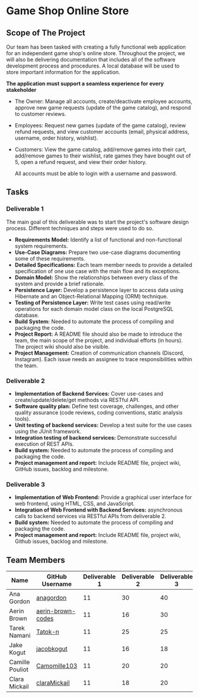 # Game Shop Online Store

## Scope of The Project

Our team has been tasked with creating a fully functional web application for an independent game shop's online store. Throughout the project, we will also be delivering documentation that includes all of the software development process and procedures. A local database will be used to store important information for the application.

**The application must support a seamless experience for every stakeholder**
- The Owner: Manage all accounts, create/deactivate employee accounts, approve new game requests (update of the game catalog), and respond to customer reviews.
- Employees: Request new games (update of the game catalog), review refund requests, and view customer accounts (email, physical address, username, order history, wishlist). 
- Customers: View the game catalog, add/remove games into their cart, add/remove games to their wishlist, rate games they have bought out of 5, open a refund request, and view their order history.

  All accounts must be able to login with a username and password.

## Tasks

### Deliverable 1

The main goal of this deliverable was to start the project's software design process. Different techniques and steps were used to do so.

- **Requirements Model:** Identify a list of functional and non-functional system requirements.
- **Use-Case Diagrams:** Prepare two use-case diagrams documenting some of these requirements.
- **Detailed Specifications:** Each team member needs to provide a detailed specification of one use case with the main flow and its exceptions.
- **Domain Model:** Show the relationships between every class of the system and provide a brief rationale.
- **Persistence Layer:** Develop a persistence layer to access data using Hibernate and an Object-Relational Mapping (ORM) technique.
- **Testing of Persistence Layer:** Write test cases using read/write operations for each domain model class on the local PostgreSQL database.
- **Build System:** Needed to automate the process of compiling and packaging the code.
- **Project Report:** A README file should also be made to introduce the team, the main scope of the project, and individual efforts (in hours). The project wiki should also be visible.
- **Project Management:** Creation of communication channels (Discord, Instagram). Each issue needs an assignee to trace responsibilities within the team.

### Deliverable 2
- **Implementation of Backend Services:** Cover use-cases and create/update/delete/get methods via RESTful API.
- **Software quality plan:** Define test coverage, challenges, and other quality assurance (code reviews, coding conventions, static analysis tools).
- **Unit testing of backend services:** Develop a test suite for the use cases using the JUnit framework.
- **Integration testing of backend services:** Demonstrate successful execution of REST APIs.
- **Build system:** Needed to automate the process of compiling and packaging the code.
- **Project management and report:** Include README file, project wiki, GitHub issues, backlog and milestone.

### Deliverable 3
- **Implementation of Web Frontend:** Provide a graphical user interface for web frontend, using HTML, CSS, and JavaScript.
- **Integration of Web Frontend with Backend Services:** asynchronous calls to backend services via RESTful APIs from deliverable 2.
- **Build system:** Needed to automate the process of compiling and packaging the code.
- **Project management and report:** Include README file, project wiki, Github issues, backlog and milestone.


## Team Members
| Name | GitHub Username | Deliverable 1 | Deliverable 2 | Deliverable 3 | Total Hours |
| ------------- | ------------- | ------------- | ------------- | ------------- | ------------- |
| Ana Gordon  | [anagordon](https://github.com/anagordon) | 11 |  30 | 40 | 81 |
| Aerin Brown | [aerin-brown-codes](https://github.com/aerin-brown-codes) | 11  | 16 | 30 | 57 |
| Tarek Namani | [Tatok-n](https://github.com/Tatok-n) | 11 | 25 | 25 | 61 |
| Jake Kogut | [jacobkogut](https://github.com/jacobkogut) | 11 | 16 | 18 | 45 |
| Camille Pouliot | [Camomille103](https://github.com/Camomille103) | 11 |  20 | 20 | 51|
| Clara Mickail |  [claraMickail](https://github.com/claraMickail) | 11 | 18 | 20 | 49 |

